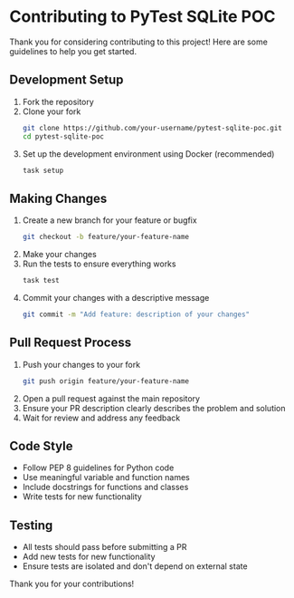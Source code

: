 # Contributing to PyTest SQLite POC

Thank you for considering contributing to this project! Here are some guidelines to help you get started.

## Development Setup

1. Fork the repository
2. Clone your fork
   ```bash
   git clone https://github.com/your-username/pytest-sqlite-poc.git
   cd pytest-sqlite-poc
   ```
3. Set up the development environment using Docker (recommended)
   ```bash
   task setup
   ```

## Making Changes

1. Create a new branch for your feature or bugfix
   ```bash
   git checkout -b feature/your-feature-name
   ```
2. Make your changes
3. Run the tests to ensure everything works
   ```bash
   task test
   ```
4. Commit your changes with a descriptive message
   ```bash
   git commit -m "Add feature: description of your changes"
   ```

## Pull Request Process

1. Push your changes to your fork
   ```bash
   git push origin feature/your-feature-name
   ```
2. Open a pull request against the main repository
3. Ensure your PR description clearly describes the problem and solution
4. Wait for review and address any feedback

## Code Style

- Follow PEP 8 guidelines for Python code
- Use meaningful variable and function names
- Include docstrings for functions and classes
- Write tests for new functionality

## Testing

- All tests should pass before submitting a PR
- Add new tests for new functionality
- Ensure tests are isolated and don't depend on external state

Thank you for your contributions!
